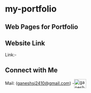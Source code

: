 # my-portfolio

## Web Pages for Portfolio


## Website Link

Link:-  

## Connect with Me
Mail: (ganeshsj2410@gmail.com)
-<a href="https://linkedin.com/in/ganesh-jadhav-951213225" target="blank"><img align="center" src="https://raw.githubusercontent.com/rahuldkjain/github-profile-readme-generator/master/src/images/icons/Social/linked-in-alt.svg" alt="ganesh-jadhav-951213225" height="30" width="40" /></a>
